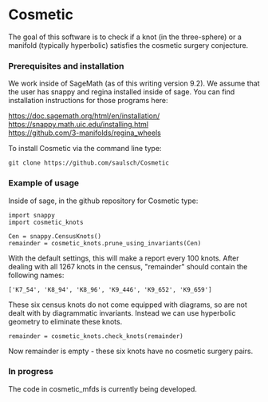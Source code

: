 # Cosmetic

The goal of this software is to check if a knot (in the three-sphere)
or a manifold (typically hyperbolic) satisfies the cosmetic surgery
conjecture.

### Prerequisites and installation

We work inside of SageMath (as of this writing version 9.2).
We assume that the user has snappy and regina installed inside of sage.
You can find installation instructions for those programs here:

https://doc.sagemath.org/html/en/installation/  \
https://snappy.math.uic.edu/installing.html  \
https://github.com/3-manifolds/regina_wheels

To install Cosmetic via the command line type:

```
git clone https://github.com/saulsch/Cosmetic
```

### Example of usage

Inside of sage, in the github repository for Cosmetic type:

```
import snappy
import cosmetic_knots

Cen = snappy.CensusKnots()
remainder = cosmetic_knots.prune_using_invariants(Cen)
```

With the default settings, this will make a report every 100 knots.
After dealing with all 1267 knots in the census, "remainder" should
contain the following names:

```
['K7_54', 'K8_94', 'K8_96', 'K9_446', 'K9_652', 'K9_659']
```

These six census knots do not come equipped with diagrams, so are not
dealt with by diagrammatic invariants.  Instead we can use hyperbolic
geometry to eliminate these knots.

```
remainder = cosmetic_knots.check_knots(remainder)
```

Now remainder is empty - these six knots have no cosmetic surgery pairs.

### In progress

The code in cosmetic_mfds is currently being developed.

